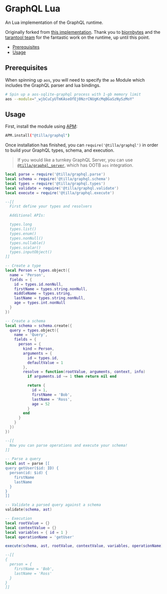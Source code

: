 # GraphQL Lua

An Lua implementation of the GraphQL runtime.

Originally forked from
[this implementation](https://github.com/tarantool/graphql). Thank you to [bjornbytes](https://github.com/bjornbytes/graphql-lua) and the [tarantool team](https://github.com/tarantool/graphql) for the fantastic work on the runtime, up until this point.

<!-- toc -->

- [Prerequisites](#prerequisites)
- [Usage](#usage)

<!-- tocstop -->

## Prerequisites

When spinning up `aos`, you will need to specify the `ao` Module which includes
the GraphQL parser and lua bindings.

```sh
# Spin up a aos-sqlite-graphql process with 1-gb memory limit
aos --module="_wjbCuCyUTmKAseOfEj0NzrCNUgKcMqBGaSzNySzMoY"
```

## Usage

First, install the module using [APM](https://apm.betteridea.dev/):

```sh
APM.install("@tilla/graphql")
```

Once installation has finished, you can `require('@tilla/graphql')` in order to
build your GraphQL types, schema, and execution.

> If you would like a turnkey GraphQL Server, you can use
> [`@tilla/graphql_server`](../server/), which has OOTB `aos` integration.

```lua
local parse = require('@tilla/graphql.parse')
local schema = require('@tilla/graphql.schema')
local types = require('@tilla/graphql.types')
local validate = require('@tilla/graphql.validate')
local execute = require('@tilla/graphql.execute')

--[[
  First define your types and resolvers

  Additional APIs:

  types.long
  types.list()
  types.enum()
  types.nonNull()
  types.nullable()
  types.scalar()
  types.inputObject()
]]

-- Create a type
local Person = types.object({
  name = 'Person',
  fields = {
    id = types.id.nonNull,
    firstName = types.string.nonNull,
    middleName = types.string,
    lastName = types.string.nonNull,
    age = types.int.nonNull
  }
})

-- Create a schema
local schema = schema.create({
  query = types.object({
    name = 'Query',
    fields = {
      person = {
        kind = Person,
        arguments = {
          id = types.id,
          defaultValue = 1
        },
        resolve = function(rootValue, arguments, context, info)
          if arguments.id ~= 1 then return nil end

          return {
            id = 1,
            firstName = 'Bob',
            lastName = 'Ross',
            age = 52
          }
        end
      }
    }
  })
})

--[[
  Now you can parse operations and execute your schema!
]]

-- Parse a query
local ast = parse [[
query getUser($id: ID) {
  person(id: $id) {
    firstName
    lastName
  }
}
]]

-- Validate a parsed query against a schema
validate(schema, ast)

-- Execution
local rootValue = {}
local contextValue = {}
local variables = { id = 1 }
local operationName = 'getUser'

execute(schema, ast, rootValue, contextValue, variables, operationName)

--[[
{
  person = {
    firstName = 'Bob',
    lastName = 'Ross'
  }
}
]]
```
